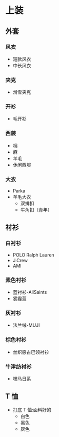 # 上装

## 外套

### 风衣

- 短款风衣
- 中长风衣

### 夹克

- 滑雪夹克

### 开衫

- 毛开衫

### 西装

- 棉
- 麻
- 羊毛
- 休闲西服

### 大衣

- Parka
- 羊毛大衣
  - 双排扣
  - 牛角扣（青年）

## 衬衫

### 白衬衫

- POLO Ralph Lauren
- J.Crew
- AMI

### 素色衬衫

- 蓝衬衫-AllSaints
- 雾霾蓝

### 灰衬衫

- 法兰绒-MUJI

### 棕色衬衫

- 丝织感古巴领衬衫

### 牛津纺衬衫

- 嘿马日系

## T 恤

- 打底 T 恤:面料好的
  - 白色
  - 黑色
  - 灰色
